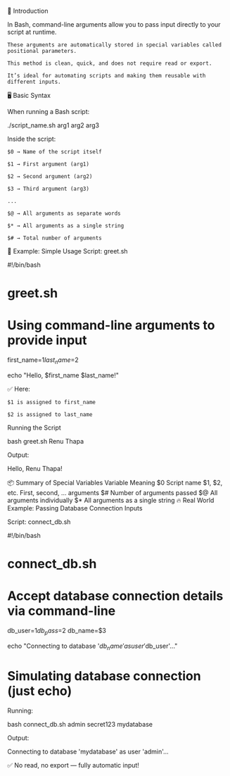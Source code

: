 📢 Introduction

In Bash, command-line arguments allow you to pass input directly to your script at runtime.

    These arguments are automatically stored in special variables called positional parameters.

    This method is clean, quick, and does not require read or export.

    It’s ideal for automating scripts and making them reusable with different inputs.

🖥️ Basic Syntax

When running a Bash script:

./script_name.sh arg1 arg2 arg3

Inside the script:

    $0 → Name of the script itself

    $1 → First argument (arg1)

    $2 → Second argument (arg2)

    $3 → Third argument (arg3)

    ...

    $@ → All arguments as separate words

    $* → All arguments as a single string

    $# → Total number of arguments

📜 Example: Simple Usage
Script: greet.sh

#!/bin/bash
# greet.sh
# Using command-line arguments to provide input

first_name=$1
last_name=$2

echo "Hello, $first_name $last_name!"

✅ Here:

    $1 is assigned to first_name

    $2 is assigned to last_name

Running the Script

bash greet.sh Renu Thapa

Output:

Hello, Renu Thapa!

📦 Summary of Special Variables
Variable	Meaning
$0	Script name
$1, $2, etc.	First, second, ... arguments
$#	Number of arguments passed
$@	All arguments individually
$*	All arguments as a single string
🔥 Real World Example: Passing Database Connection Inputs

Script: connect_db.sh

#!/bin/bash
# connect_db.sh
# Accept database connection details via command-line

db_user=$1
db_pass=$2
db_name=$3

echo "Connecting to database '$db_name' as user '$db_user'..."
# Simulating database connection (just echo)

Running:

bash connect_db.sh admin secret123 mydatabase

Output:

Connecting to database 'mydatabase' as user 'admin'...

✅ No read, no export — fully automatic input!

